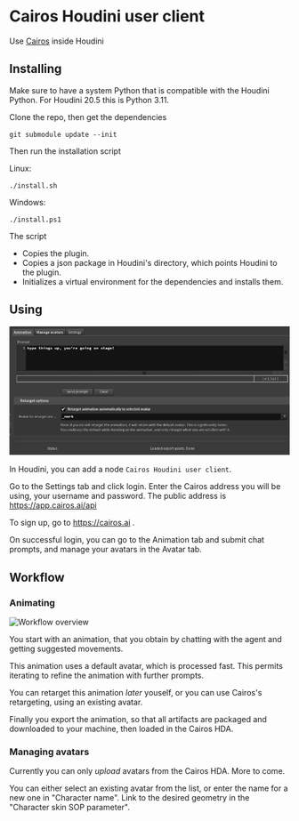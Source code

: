 # Cairos Houdini user client

Use [Cairos](https://app.cairos.ai) inside Houdini

## Installing
Make sure to have a system Python that is compatible with the Houdini Python. For Houdini 20.5 this is Python 3.11.

Clone the repo, then get the dependencies
``` shell
git submodule update --init
```

Then run the installation script

Linux:
```
./install.sh
```

Windows:
```
./install.ps1
```

The script
- Copies the plugin.
- Copies a json package in Houdini's directory, which points Houdini to the plugin.
- Initializes a virtual environment for the dependencies and installs them.

## Using

![Cairos HDA](./screenshot-cairos-hda.png)

In Houdini, you can add a node `Cairos Houdini user client`.

Go to the Settings tab and click login. Enter the Cairos address you will be using, your username and password. The public address is https://app.cairos.ai/api

To sign up, go to https://cairos.ai .

On successful login, you can go to the Animation tab and submit chat prompts, and manage your avatars in the Avatar tab.

## Workflow

### Animating

![Workflow overview](./cairos-houduini-user-workflow.png)

You start with an animation, that you obtain by chatting with the agent and getting suggested movements.

This animation uses a default avatar, which is processed fast. This permits iterating to refine the animation with further prompts.

You can retarget this animation *later* youself, or you can use Cairos's retargeting, using an existing avatar.

Finally you export the animation, so that all artifacts are packaged and downloaded to your machine, then loaded in the Cairos HDA.

### Managing avatars
Currently you can only *upload* avatars from the Cairos HDA. More to come.

You can either select an existing avatar from the list, or enter the name for a new one in "Character name". Link to the desired geometry in the "Character skin SOP parameter".
